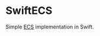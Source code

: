 # SwiftECS

 Simple [ECS](https://en.wikipedia.org/wiki/Entity_component_system) implementation in Swift.
